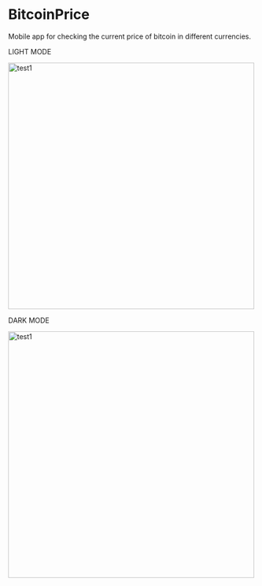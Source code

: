 # BitcoinPrice
Mobile app for checking the current price of bitcoin in different currencies.


LIGHT MODE

<img width="500" alt="test1" src="https://user-images.githubusercontent.com/72377506/179849254-96b83a89-7fd4-4b77-ba83-b4b4c285d5f4.gif">




DARK MODE

<img width="500" alt="test1" src="https://user-images.githubusercontent.com/72377506/179849759-b46f31c8-02e2-4544-8a1a-83ee146a6967.gif">
